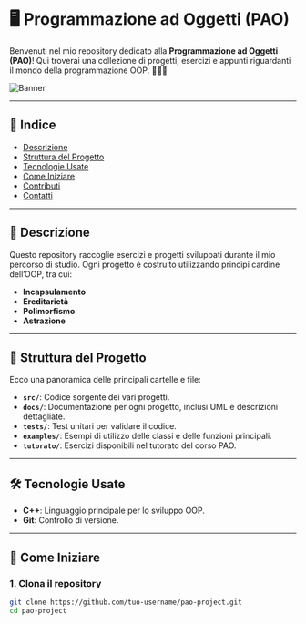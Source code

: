 # 🖥️ Programmazione ad Oggetti (PAO)

Benvenuti nel mio repository dedicato alla **Programmazione ad Oggetti (PAO)**! Qui troverai una collezione di progetti, esercizi e appunti riguardanti il mondo della programmazione OOP. 👨‍💻🌐

![Banner](https://via.placeholder.com/800x200.png?text=Programmazione+ad+Oggetti+Repository)

---

## 📜 Indice

- [Descrizione](#-descrizione)
- [Struttura del Progetto](#-struttura-del-progetto)
- [Tecnologie Usate](#-tecnologie-usate)
- [Come Iniziare](#-come-iniziare)
- [Contributi](#-contributi)
- [Contatti](#-contatti)

---

## 🧩 Descrizione

Questo repository raccoglie esercizi e progetti sviluppati durante il mio percorso di studio. Ogni progetto è costruito utilizzando principi cardine dell’OOP, tra cui:

- **Incapsulamento**
- **Ereditarietà**
- **Polimorfismo**
- **Astrazione**

---

## 📂 Struttura del Progetto

Ecco una panoramica delle principali cartelle e file:

- **`src/`**: Codice sorgente dei vari progetti.
- **`docs/`**: Documentazione per ogni progetto, inclusi UML e descrizioni dettagliate.
- **`tests/`**: Test unitari per validare il codice.
- **`examples/`**: Esempi di utilizzo delle classi e delle funzioni principali.
- **`tutorato/`**: Esercizi disponibili nel tutorato del corso PAO.

---

## 🛠️ Tecnologie Usate

- **C++**: Linguaggio principale per lo sviluppo OOP.
- **Git**: Controllo di versione.

---

## 🚀 Come Iniziare

### 1. Clona il repository

```bash
git clone https://github.com/tuo-username/pao-project.git
cd pao-project
